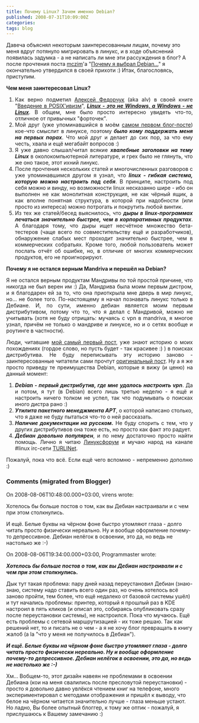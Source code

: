 ```yaml
---
title: Почему Linux? Зачем именно Debian?
published: 2008-07-31T10:09:00Z
categories: 
tags: blog
---
```


Давеча объяснял некоторым заинтересованным лицам, почему это меня вдруг потянуло мигрировать в линукс, и в ходе объяснений появилась задумка - а не написать ли мне эти рассуждения в блог? А после прочтения поста [mczim](http://www.blogger.com/profile/13290095509654086471)'а "[Почему я выбрал Debian...](http://mczim-debian.blogspot.com/2007/04/debian.html)" я окончательно утвердился в своей прихоти :) Итак, благословясь, приступим.

<span style="font-weight: bold;">Чем меня заинтересовал Linux?</span> 
<ol style="text-align: justify;"><li>Как верно подметил <a href="http://www.blogger.com/profile/15976866046661118790">Алексей Федорчук</a> (aka alv) в своей книге "<a href="http://www.linuxcenter.ru/lib/books/posixbook/">Введение в POSIX'ивизм</a>", <em></em><a style="font-style: italic; font-weight: bold;" href="http://www.linuxcenter.ru/lib/books/posixbook/ch04.phtmlhttp://www.linuxcenter.ru/lib/books/posixbook/ch04.phtml">Linux - это не Windows, а Windows - не Linux</a>. В общем, мне было просто интересно увидеть что-то, отличное от привычных "форточек".</li><li>Мой друг (уже упоминавшийся в моём <a href="http://debiania.blogspot.com/2008/07/blog-post.html">самом первом блог-посте</a>) кое-что смыслит в линуксе, поэтому <span style="font-weight: bold; font-style: italic;">было кому поддержать меня на первых порах</span>. Что мой друг и делает до сих пор, за что ему честь, хвала и ещё мегабайт вопросов :)</li><li>Я уже давно слышал/читал всякие <span style="font-style: italic; font-weight: bold;">хвалебные заголовки на тему Linux</span> в околокомпьютерной литературе, и грех было не глянуть, что же оно такое, этот ихний линукс.</li><li>После прочтения нескольких статей и многочисленных разговоров с уже упоминавшимся другом я узнал, что <span style="font-weight: bold; font-style: italic;">linux - гибкая система, которую можно настроить под себя</span>. В принципе, настроить под себя можно и винду, но возможности linux несказанно шире - ибо он выполнен не как монолитная конструкция, не как чёрный ящик, а как вполне понятная структура, в которой при надобности (или просто из интереса) можно потрогать и покрутить любой винтик.</li><li>Из тех же статей/бесед выяснилось, что <span style="font-weight: bold; font-style: italic;">дыры в linux-программах лечаться значительно быстрее, чем в корпоративных продуктах</span>. А благодаря тому, что дыры ищет несчётное множество бета-тестеров (чаще всего по совместительству ещё и разработчиков), обнаружение слабых мест проходит значительно быстрее, чем в коммерческих собратьях. Кроме того, любой пользователь может послать отчёт об ошибке, но, в отличие от многих коммерческих продуктов, его не проигнорируют. 
</li></ol><div style="text-align: justify;">
<span style="font-weight: bold;">Почему я не остался верным Mandriva и перешёл на Debian?</span> 

Я не остался верным продуктам Мандривы по той простой причине, что никогда не был верен им :) Да, Мандрива была моим первым дистром, и я благодарен ей за то, что она приоткрыла мне дверь в мир линукс, но... не более того. По-настоящему я начал познавать линукс только в Дебиане. И, по сути, именно дебиан является моим первым дистрибутивом, потому что то, что я делал с Мандривой, можно не учитывать (хотя не буду отрицать: мучаясь с vpn в mandriva, я многое узнал, причём не только о мандриве и линуксе, но и о сетях вообще и роутинге в частности). 

Люди, читавшие <a href="http://debiania.blogspot.com/2008/07/blog-post.html">мой самый первый пост</a>, уже знают историю о моих похождениях (гордое слово, но пусть будет - так красивее :) ) в поисках дистрибутива. Не буду переписывать эту историю заново - заинтересованные читатели сами прочтут <a href="http://debiania.blogspot.com/2008/07/blog-post.html">оригинальный пост</a>. Ну а я же просто приведу те преимущества Debian, которые я вижу (и ценю) на данный момент: 
</div><ol style="text-align: justify;"><li><span style="font-weight: bold; font-style: italic;">Debian - первый дистрибутив, где мне удалось настроить vpn</span>. Да и потом, я тут (в Debian) всего лишь третью неделю - я ещё и настроить ничего толком не успел, так что подумывать о поисках иного дистра рано :) 
</li><li><span style="font-weight: bold; font-style: italic;">Утилита пакетного менеджмента APT</span>, о которой написано столько, что я даже не буду пытаться что-то о ней рассказать.</li><li><span style="font-weight: bold; font-style: italic;">Наличие документации на русском.</span> Не буду спорить с тем, что у других дистрибутивов она тоже есть, но просто как факт это радует.</li><li><span style="font-weight: bold; font-style: italic;">Дебиан довольно популярен</span>, и по нему достаточно просто найти помощь. Лично я читаю <a href="http://linuxforum.ru/">Линуксфорум</a> и мучаю народ на канале #linux irc-сети <a href="http://turli.net/">TURLINet</a>.</li></ol><div style="text-align: justify;">Пожалуй, пока что всё. Если ещё чего вспомню - непременно дополню :)
</div>

<h3 id='hakyll-convert-comments-title'>Comments (migrated from Blogger)</h3>
<div class='hakyll-convert-comment'>
<p class='hakyll-convert-comment-date'>On 2008-08-06T10:48:00.000+03:00, virens wrote:</p>
<p class='hakyll-convert-comment-body'>
Хотелось бы больше постов о том, как вы Дебиан настраивали и с чем при этом столкнулись.

И ещё. Белые буквы на чёрном фоне быстро утомляют глаза - долго читать просто физически нереально. Ну и вообще оформление почему-то депрессивное. Дебиан нелёгок в освоении, это да, но ведь не настолько же :-)
</p>
</div>

<div class='hakyll-convert-comment'>
<p class='hakyll-convert-comment-date'>On 2008-08-06T19:34:00.000+03:00, Programmaster wrote:</p>
<p class='hakyll-convert-comment-body'>
<B><I>Хотелось бы больше постов о том, как вы Дебиан настраивали и с чем при этом столкнулись.</I></B>

Дык тут такая проблема: пару дней назад переустановил Дебиан (знаю-знаю, систему надо ставить всего один раз, но очень хотелось всё заново пройти, тем более, что ещё недалеко от базовой системы ушёл) и тут начались проблемы: принтер, который я прошлый раз в KDE настроил в пять кликов (и описал это, собираясь опубликовать сразу после переустановки системы), не настроился. Пока что мучаюсь. Ещё есть проблемы с сетевой маршрутизацией - их тоже решаю. Так как решений нет, то и писать не о чем - а я не хочу блог превращать в книгу жалоб (a la "что у меня не получилось в Дебиан").

<B><I>И ещё. Белые буквы на чёрном фоне быстро утомляют глаза - долго читать просто физически нереально. Ну и вообще оформление почему-то депрессивное. Дебиан нелёгок в освоении, это да, но ведь не настолько же :-)</I></B>

Хм... Вобщем-то, этот дизайн навеян не проблемами в освоении Дебиана (кои на меня свалились после пресловутой переустановки) - просто я довольно давно увлёкся чтением книг на телефоне, много экспериментировал с методами отображения и пришёл к выводу, что белое на чёрном читается значительно лучше - глаза меньше устают. Но ладно, Вы более опытный блоггер, к тому же оптик - пожалуй, я прислушаюсь к Вашему замечанию :)
</p>
</div>




